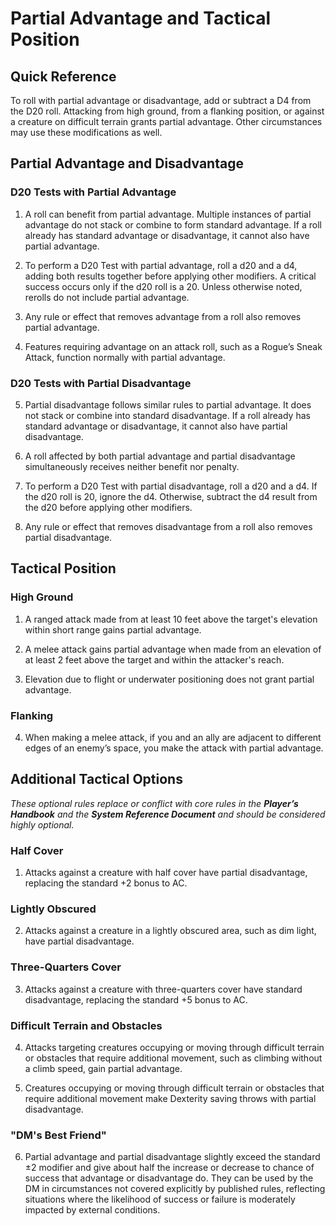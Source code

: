 # Partial Advantage and Tactical Position

## Quick Reference

To roll with partial advantage or disadvantage, add or subtract a D4 from the D20 roll. Attacking from high ground, from a flanking position, or against a creature on difficult terrain grants partial advantage. Other circumstances may use these modifications as well.

## Partial Advantage and Disadvantage

### D20 Tests with Partial Advantage

1. A roll can benefit from partial advantage. Multiple instances of partial advantage do not stack or combine to form standard advantage. If a roll already has standard advantage or disadvantage, it cannot also have partial advantage.

2. To perform a D20 Test with partial advantage, roll a d20 and a d4, adding both results together before applying other modifiers. A critical success occurs only if the d20 roll is a 20. Unless otherwise noted, rerolls do not include partial advantage.

3. Any rule or effect that removes advantage from a roll also removes partial advantage.

4. Features requiring advantage on an attack roll, such as a Rogue’s Sneak Attack, function normally with partial advantage.

### D20 Tests with Partial Disadvantage

5. Partial disadvantage follows similar rules to partial advantage. It does not stack or combine into standard disadvantage. If a roll already has standard advantage or disadvantage, it cannot also have partial disadvantage.

6. A roll affected by both partial advantage and partial disadvantage simultaneously receives neither benefit nor penalty.

7. To perform a D20 Test with partial disadvantage, roll a d20 and a d4. If the d20 roll is 20, ignore the d4. Otherwise, subtract the d4 result from the d20 before applying other modifiers.

8. Any rule or effect that removes disadvantage from a roll also removes partial disadvantage.

## Tactical Position

### High Ground

1. A ranged attack made from at least 10 feet above the target's elevation within short range gains partial advantage.

2. A melee attack gains partial advantage when made from an elevation of at least 2 feet above the target and within the attacker's reach.

3. Elevation due to flight or underwater positioning does not grant partial advantage.

### Flanking

4. When making a melee attack, if you and an ally are adjacent to different edges of an enemy’s space, you make the attack with partial advantage.

## Additional Tactical Options

*These optional rules replace or conflict with core rules in the **Player’s Handbook** and the **System Reference Document** and should be considered highly optional.*

### Half Cover

1. Attacks against a creature with half cover have partial disadvantage, replacing the standard +2 bonus to AC.

### Lightly Obscured

2. Attacks against a creature in a lightly obscured area, such as dim light, have partial disadvantage.

### Three-Quarters Cover

3. Attacks against a creature with three-quarters cover have standard disadvantage, replacing the standard +5 bonus to AC.

### Difficult Terrain and Obstacles

4. Attacks targeting creatures occupying or moving through difficult terrain or obstacles that require additional movement, such as climbing without a climb speed, gain partial advantage.

5. Creatures occupying or moving through difficult terrain or obstacles that require additional movement make Dexterity saving throws with partial disadvantage.

### "DM's Best Friend"

6. Partial advantage and partial disadvantage slightly exceed the standard ±2 modifier and give about half the increase or decrease to chance of success that advantage or disadvantage do. They can be used by the DM in circumstances not covered explicitly by published rules, reflecting situations where the likelihood of success or failure is moderately impacted by external conditions.